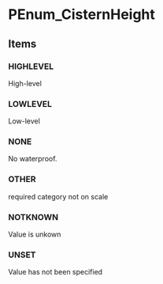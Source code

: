 # PEnum_CisternHeight


<!-- end of short definition -->
## Items

### HIGHLEVEL
High-level

### LOWLEVEL
Low-level

### NONE
No waterproof.

### OTHER
required category not on scale

### NOTKNOWN
Value is unkown

### UNSET
Value has not been specified

